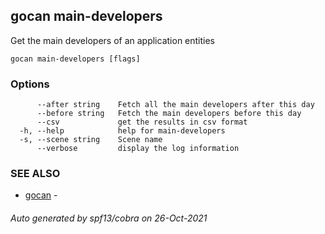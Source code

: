 ## gocan main-developers

Get the main developers of an application entities

```
gocan main-developers [flags]
```

### Options

```
      --after string    Fetch all the main developers after this day
      --before string   Fetch the main developers before this day
      --csv             get the results in csv format
  -h, --help            help for main-developers
  -s, --scene string    Scene name
      --verbose         display the log information
```

### SEE ALSO

* [gocan](gocan.md)	 - 

###### Auto generated by spf13/cobra on 26-Oct-2021

